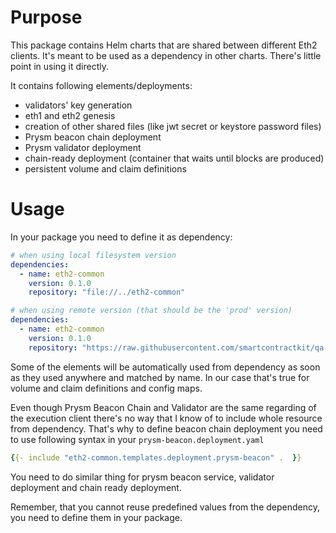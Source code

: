 # Purpose
This package contains Helm charts that are shared between different Eth2 clients. It's meant to be used as a dependency in other charts. There's little point in using it directly.

It contains following elements/deployments:
* validators' key generation
* eth1 and eth2 genesis
* creation of other shared files (like jwt secret or keystore password files)
* Prysm beacon chain deployment
* Prysm validator deployment
* chain-ready deployment (container that waits until blocks are produced)
* persistent volume and claim definitions

# Usage
In your package you need to define it as dependency:
```yaml
# when using local filesystem version
dependencies:
  - name: eth2-common
    version: 0.1.0
    repository: "file://../eth2-common"

# when using remote version (that should be the 'prod' version)
dependencies:
  - name: eth2-common
    version: 0.1.0
    repository: "https://raw.githubusercontent.com/smartcontractkit/qa-charts/gh-pages/"
```

Some of the elements will be automatically used from dependency as soon as they used anywhere and matched by name. In our case that's true for volume and claim definitions and config maps.

Even though Prysm Beacon Chain and Validator are the same regarding of the execution client there's no way that I know of to include whole resource from dependency. That's why to define beacon chain deployment you need to use following syntax in your `prysm-beacon.deployment.yaml`
```yaml
{{- include "eth2-common.templates.deployment.prysm-beacon" .  }}
```

You need to do similar thing for prysm beacon service, validator deployment and chain ready deployment.

Remember, that you cannot reuse predefined values from the dependency, you need to define them in your package.
